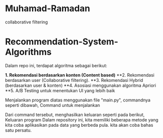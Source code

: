 # Muhamad-Ramadan
collaborative filtering
# Recommendation-System-Algorithms
Dalam repo ini, terdapat algoritma sebagai berikut:

**1. Rekomendasi berdasarkan konten (Content based)**
**2. Rekomendasi berdasarkan user (Collaborative filtering). 
**3. Rekomendasi Hybrid (berdasarkan user & konten)
**4. Asosiasi menggunakan algoritma Apriori
**5. A/B Testing untuk menentukan UI yang lebih baik

Menjalankan program diatas menggunakan file "main.py", commandnya seperti dibawah,
Command untuk menjalankan

Dari command tersebut, menghasilkan keluaran seperti pada berikut, Keluaran program
Dalam repository ini, kita memiliki beberapa metode yang kita coba aplikasikan pada data yang berbeda pula. kita akan coba bahas satu persatu.
